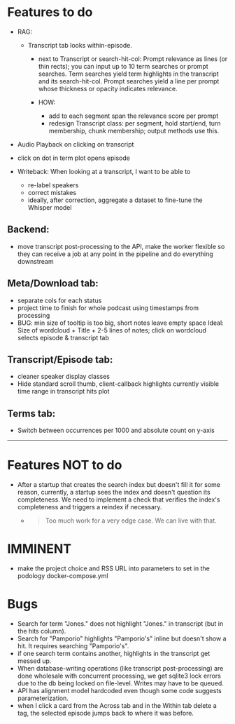 # Features to do

- RAG:
  - Transcript tab looks within-episode.
    - next to Transcript or search-hit-col: Prompt relevance as lines (or thin rects);
      you can input up to 10 term searches or prompt searches. Term searches yield term highlights in the transcript and its search-hit-col. Prompt searches yield a line per prompt whose thickness or opacity indicates relevance.
    
    - HOW:
      - add to each segment span the relevance score per prompt
      - redesign Transcript class: per segment, hold start/end, turn membership, chunk membership; output methods use this.

- Audio Playback on clicking on transcript
- click on dot in term plot opens episode

- Writeback: When looking at a transcript, I want to be able to
  - re-label speakers
  - correct mistakes
  - ideally, after correction, aggregate a dataset to fine-tune the Whisper model

## Backend:

- move transcript post-processing to the API, make the worker flexible so they can receive a job at any point in the pipeline and do everything downstream

## Meta/Download tab:

- separate cols for each status
- project time to finish for whole podcast using timestamps from processing
- BUG: min size of tooltip is too big, short notes leave empty space
  Ideal: Size of wordcloud + Title + 2-5 lines of notes; click on wordcloud selects episode & transcript tab

## Transcript/Episode tab:

- cleaner speaker display classes
- Hide standard scroll thumb, client-callback highlights currently visible time range in transcript hits plot

## Terms tab:

- Switch between occurrences per 1000 and absolute count on y-axis

---

# Features NOT to do

- After a startup that creates the search index but doesn't fill it for some reason, currently, a startup sees the 
  index and doesn't question its completeness. We need to implement a check that verifies the index's completeness 
  and triggers a reindex if necessary.  
  - > Too much work for a very edge case. We can live with that.
  
# IMMINENT

- make the project choice and RSS URL into parameters to set in the podology docker-compose.yml


# Bugs

- Search for term "Jones." does not highlight "Jones." in transcript (but in the hits column).
- Search for "Pamporio" highlights "Pamporio's" inline but doesn't show a hit. It requires searching "Pamporio's".
- if one search term contains another, highlights in the transcript get messed up.
- When database-writing operations (like transcript post-processing) are done wholesale with concurrent processing, we get sqlite3 lock errors due to the db being locked on file-level. Writes may have to be queued.
- API has alignment model hardcoded even though some code suggests parameterization.
- when I click a card from the Across tab and in the Within tab delete a tag, the selected episode jumps back to where it was before.